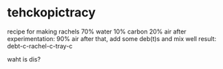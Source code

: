 # tehckopictracy
recipe for making rachels
70% water 10% carbon 20% air
after experimentation: 90% air
after that, add some deb(t)s
and mix well
result: debt-c-rachel-c-tray-c


waht is dis?
